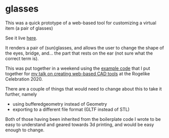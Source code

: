 # glasses
This was a quick prototype of a web-based tool for customizing a virtual item (a pair of glasses)

See it live [here](http://www.adrianherbez.net/glasses/01/).

It renders a pair of (sun)glasses, and allows the user to change the shape of the eyes, bridge, and... the part that rests on the ear (not sure what the correct term is).

This was put together in a weekend using the [example code](https://github.com/aherbez/webcad) that I put together for [my talk on creating web-based CAD tools](https://www.youtube.com/watch?v=SMQuoI_M-kk) at the Rogelike Celebration 2020.

There are a couple of things that would need to change about this to take it further, namely
- using bufferedgeometry instead of Geometry
- exporting to a different file format (GLTF instead of STL)

Both of those having been inherited from the boilerplate code I wrote to be easy to understand and geared towards 3d printing, and would be easy enough to change.


